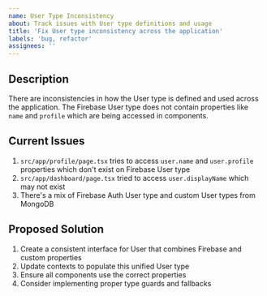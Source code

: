 ```yaml
---
name: User Type Inconsistency
about: Track issues with User type definitions and usage
title: 'Fix User type inconsistency across the application'
labels: 'bug, refactor'
assignees: ''
---
```


## Description
There are inconsistencies in how the User type is defined and used across the application. 
The Firebase User type does not contain properties like `name` and `profile` which are being accessed in components.

## Current Issues
1. `src/app/profile/page.tsx` tries to access `user.name` and `user.profile` properties which don't exist on Firebase User type
2. `src/app/dashboard/page.tsx` tried to access `user.displayName` which may not exist
3. There's a mix of Firebase Auth User type and custom User types from MongoDB

## Proposed Solution
1. Create a consistent interface for User that combines Firebase and custom properties
2. Update contexts to populate this unified User type
3. Ensure all components use the correct properties
4. Consider implementing proper type guards and fallbacks 